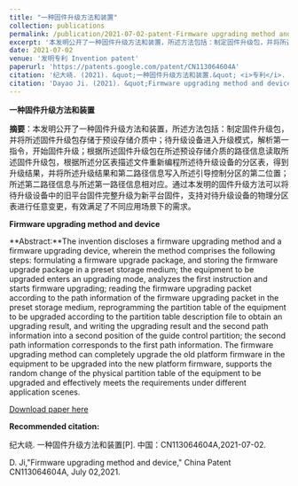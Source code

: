 ```yaml
---
title: "一种固件升级方法和装置"
collection: publications
permalink: /publication/2021-07-02-patent-Firmware upgrading method and device-number-33
excerpt: '本发明公开了一种固件升级方法和装置，所述方法包括：制定固件升级包，并将所述固件升级包存储于预设存储介质中；待升级设备进入升级模式，解析第一指令，开始固件升级；根据所述固件升级包在所述预设存储介质的路径信息读取所述固件升级包，根据所述分区表描述文件重新编程所述待升级设备的分区表，得到升级结果，并将所述升级结果和第二路径信息写入所述引导控制分区的第二位置；所述第二路径信息与所述第一路径信息相对应。通过本发明的固件升级方法可以将待升级设备中的旧平台固件完整升级为新平台固件，支持对待升级设备的物理分区表进行任意变更，有效满足了不同应用场景下的需求.'
date: 2021-07-02
venue: '发明专利 Invention patent'
paperurl: 'https://patents.google.com/patent/CN113064604A'
citation: '纪大峣. (2021). &quot;一种固件升级方法和装置.&quot; <i>专利</i>. CN113064604A.'
citation: 'Dayao Ji. (2021). &quot;Firmware upgrading method and device.&quot; <i>China patent</i>. CN113064604A.'
---
```

**一种固件升级方法和装置**

**摘要**：本发明公开了一种固件升级方法和装置，所述方法包括：制定固件升级包，并将所述固件升级包存储于预设存储介质中；待升级设备进入升级模式，解析第一指令，开始固件升级；根据所述固件升级包在所述预设存储介质的路径信息读取所述固件升级包，根据所述分区表描述文件重新编程所述待升级设备的分区表，得到升级结果，并将所述升级结果和第二路径信息写入所述引导控制分区的第二位置；所述第二路径信息与所述第一路径信息相对应。通过本发明的固件升级方法可以将待升级设备中的旧平台固件完整升级为新平台固件，支持对待升级设备的物理分区表进行任意变更，有效满足了不同应用场景下的需求。



**Firmware upgrading method and device**

**Abstract:**The invention discloses a firmware upgrading method and a firmware upgrading device, wherein the method comprises the following steps: formulating a firmware upgrade package, and storing the firmware upgrade package in a preset storage medium; the equipment to be upgraded enters an upgrading mode, analyzes the first instruction and starts firmware upgrading; reading the firmware upgrading packet according to the path information of the firmware upgrading packet in the preset storage medium, reprogramming the partition table of the equipment to be upgraded according to the partition table description file to obtain an upgrading result, and writing the upgrading result and the second path information into a second position of the guide control partition; the second path information corresponds to the first path information. The firmware upgrading method can completely upgrade the old platform firmware in the equipment to be upgraded into the new platform firmware, supports the random change of the physical partition table of the equipment to be upgraded and effectively meets the requirements under different application scenes. 



[Download paper here](https://patents.google.com/patent/CN113064604A)



**Recommended citation:** 

纪大峣. 一种固件升级方法和装置[P]. 中国：CN113064604A,2021-07-02.

D. Ji,"Firmware upgrading method and device," China Patent CN113064604A, July 02,2021.





